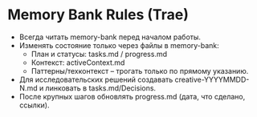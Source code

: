 # Memory Bank Rules (Trae)
- Всегда читать memory-bank перед началом работы.
- Изменять состояние только через файлы в memory-bank:
  - План и статусы: tasks.md / progress.md
  - Контекст: activeContext.md
  - Паттерны/техконтекст – трогать только по прямому указанию.
- Для исследовательских решений создавать creative-YYYYMMDD-N.md и линковать в tasks.md/Decisions.
- После крупных шагов обновлять progress.md (дата, что сделано, ссылки).